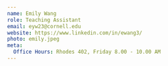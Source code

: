```yaml
---
name: Emily Wang
role: Teaching Assistant
email: eyw23@cornell.edu
website: https://www.linkedin.com/in/ewang3/
photo: emily.jpeg
meta:
  Office Hours: Rhodes 402, Friday 8.00 - 10.00 AM
---
```

